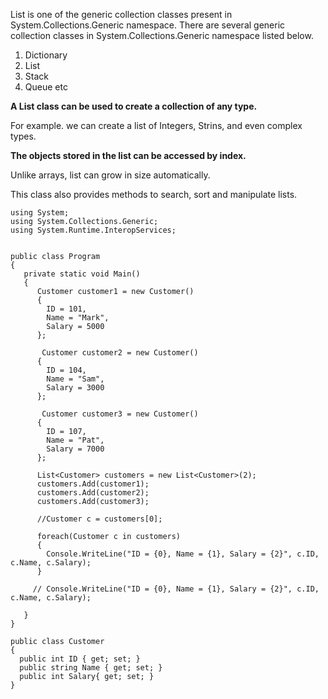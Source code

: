 List is one of the generic collection classes present in System.Collections.Generic namespace. There are several
generic collection classes in System.Collections.Generic namespace listed below.

1. Dictionary 
2. List
3. Stack
4. Queue etc

**A List class can be used to create a collection of any type.**

For example. we can create a list of Integers, Strins, and even complex types.

**The objects stored in the list can be accessed by index.**

Unlike arrays, list can grow in size automatically.

This class also provides methods to search, sort and manipulate lists.

```
using System;
using System.Collections.Generic;
using System.Runtime.InteropServices;


public class Program 
{
   private static void Main()
   {
      Customer customer1 = new Customer()
      {
        ID = 101,
        Name = "Mark",
        Salary = 5000
      };

       Customer customer2 = new Customer()
      {
        ID = 104,
        Name = "Sam",
        Salary = 3000
      };

       Customer customer3 = new Customer()
      {
        ID = 107,
        Name = "Pat",
        Salary = 7000
      };

      List<Customer> customers = new List<Customer>(2);
      customers.Add(customer1);
      customers.Add(customer2);
      customers.Add(customer3);

      //Customer c = customers[0];

      foreach(Customer c in customers)
      {
        Console.WriteLine("ID = {0}, Name = {1}, Salary = {2}", c.ID, c.Name, c.Salary);
      }

     // Console.WriteLine("ID = {0}, Name = {1}, Salary = {2}", c.ID, c.Name, c.Salary);
 
   }
}

public class Customer
{
  public int ID { get; set; }
  public string Name { get; set; }
  public int Salary{ get; set; }
}
```
